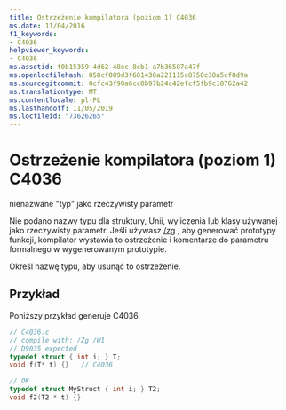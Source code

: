 ```yaml
---
title: Ostrzeżenie kompilatora (poziom 1) C4036
ms.date: 11/04/2016
f1_keywords:
- C4036
helpviewer_keywords:
- C4036
ms.assetid: f0b15359-4d62-48ec-8cb1-a7b36587a47f
ms.openlocfilehash: 858cf089d3f681438a221115c8758c38a5cf8d9a
ms.sourcegitcommit: 0cfc43f90a6cc8b97b24c42efcf5fb9c18762a42
ms.translationtype: MT
ms.contentlocale: pl-PL
ms.lasthandoff: 11/05/2019
ms.locfileid: "73626265"
---
```

# <a name="compiler-warning-level-1-c4036"></a>Ostrzeżenie kompilatora (poziom 1) C4036

nienazwane "typ" jako rzeczywisty parametr

Nie podano nazwy typu dla struktury, Unii, wyliczenia lub klasy używanej jako rzeczywisty parametr. Jeśli używasz [/zg](../../build/reference/zg-generate-function-prototypes.md) , aby generować prototypy funkcji, kompilator wystawia to ostrzeżenie i komentarze do parametru formalnego w wygenerowanym prototypie.

Określ nazwę typu, aby usunąć to ostrzeżenie.

## <a name="example"></a>Przykład

Poniższy przykład generuje C4036.

```c
// C4036.c
// compile with: /Zg /W1
// D9035 expected
typedef struct { int i; } T;
void f(T* t) {}   // C4036

// OK
typedef struct MyStruct { int i; } T2;
void f2(T2 * t) {}
```